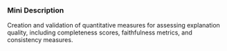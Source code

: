 ### Mini Description

Creation and validation of quantitative measures for assessing explanation quality, including completeness scores, faithfulness metrics, and consistency measures.
